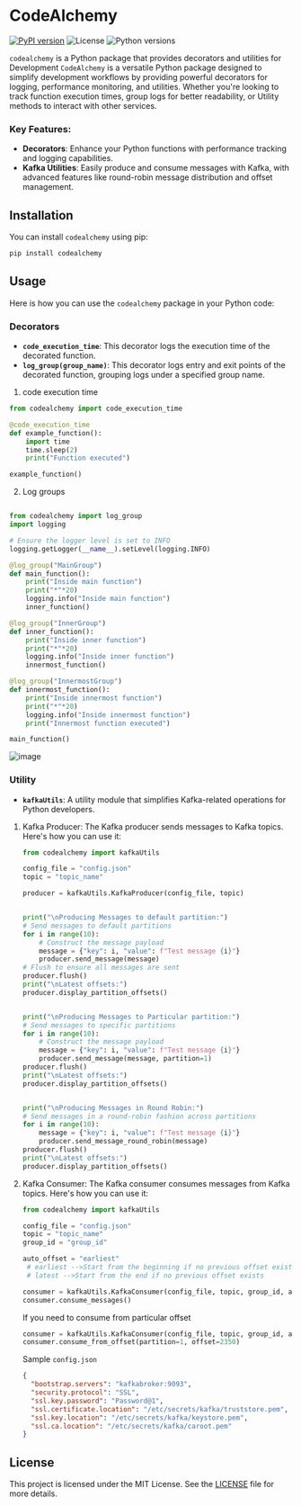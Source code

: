 # CodeAlchemy

[![PyPI version](https://img.shields.io/pypi/v/codealchemy)](https://pypi.org/project/codealchemy/)
![License](https://img.shields.io/pypi/l/codealchemy)
![Python versions](https://img.shields.io/pypi/pyversions/codealchemy)

`codealchemy` is a Python package that provides decorators and utilities for Development
`CodeAlchemy` is a versatile Python package designed to simplify development workflows by providing powerful decorators for logging, performance monitoring, and utilities. Whether you're looking to track function execution times, group logs for better readability, or Utility methods to interact with other services.

### Key Features:

- **Decorators**: Enhance your Python functions with performance tracking and logging capabilities.
- **Kafka Utilities**: Easily produce and consume messages with Kafka, with advanced features like round-robin message distribution and offset management.

## Installation

You can install `codealchemy` using pip:

```sh
pip install codealchemy
```

## Usage

Here is how you can use the `codealchemy` package in your Python code:

### Decorators

- **`code_execution_time`**: This decorator logs the execution time of the decorated function.
- **`log_group(group_name)`**: This decorator logs entry and exit points of the decorated function, grouping logs under a specified group name.

1. code execution time

```python
from codealchemy import code_execution_time

@code_execution_time
def example_function():
    import time
    time.sleep(2)
    print("Function executed")

example_function()
```

2. Log groups

```python

from codealchemy import log_group
import logging

# Ensure the logger level is set to INFO
logging.getLogger(__name__).setLevel(logging.INFO)

@log_group("MainGroup")
def main_function():
    print("Inside main function")
    print("*"*20)
    logging.info("Inside main function")
    inner_function()

@log_group("InnerGroup")
def inner_function():
    print("Inside inner function")
    print("*"*20)
    logging.info("Inside inner function")
    innermost_function()

@log_group("InnermostGroup")
def innermost_function():
    print("Inside innermost function")
    print("*"*20)
    logging.info("Inside innermost function")
    print("Innermost function executed")

main_function()
```

![image](https://github.com/user-attachments/assets/15495373-711d-4b72-9fbb-32acb80c110b)

### Utility

- **`kafkaUtils`**: A utility module that simplifies Kafka-related operations for Python developers.

1. Kafka Producer:
   The Kafka producer sends messages to Kafka topics. Here's how you can use it:

   ```python
   from codealchemy import kafkaUtils

   config_file = "config.json"
   topic = "topic_name"

   producer = kafkaUtils.KafkaProducer(config_file, topic)


   print("\nProducing Messages to default partition:")
   # Send messages to default partitions
   for i in range(10):
       # Construct the message payload
       message = {"key": i, "value": f"Test message {i}"}
       producer.send_message(message)
   # Flush to ensure all messages are sent
   producer.flush()
   print("\nLatest offsets:")
   producer.display_partition_offsets()


   print("\nProducing Messages to Particular partition:")
   # Send messages to specific partitions
   for i in range(10):
       # Construct the message payload
       message = {"key": i, "value": f"Test message {i}"}
       producer.send_message(message, partition=1)
   producer.flush()
   print("\nLatest offsets:")
   producer.display_partition_offsets()


   print("\nProducing Messages in Round Robin:")
   # Send messages in a round-robin fashion across partitions
   for i in range(10):
       message = {"key": i, "value": f"Test message {i}"}
       producer.send_message_round_robin(message)
   producer.flush()
   print("\nLatest offsets:")
   producer.display_partition_offsets()
   ```

2. Kafka Consumer:
   The Kafka consumer consumes messages from Kafka topics. Here's how you can use it:

   ```python
   from codealchemy import kafkaUtils

   config_file = "config.json"
   topic = "topic_name"
   group_id = "group_id"

   auto_offset = "earliest"
    # earliest -->Start from the beginning if no previous offset exists
    # latest -->Start from the end if no previous offset exists

   consumer = kafkaUtils.KafkaConsumer(config_file, topic, group_id, auto_offset)
   consumer.consume_messages()

   ```

   If you need to consume from particular offset

   ```python
   consumer = kafkaUtils.KafkaConsumer(config_file, topic, group_id, auto_offset, offset=10)
   consumer.consume_from_offset(partition=1, offset=2350)
   ```

   Sample `config.json`

   ```json
   {
     "bootstrap.servers": "kafkabroker:9093",
     "security.protocol": "SSL",
     "ssl.key.password": "Password@1",
     "ssl.certificate.location": "/etc/secrets/kafka/truststore.pem",
     "ssl.key.location": "/etc/secrets/kafka/keystore.pem",
     "ssl.ca.location": "/etc/secrets/kafka/caroot.pem"
   }
   ```

## License

This project is licensed under the MIT License. See the [LICENSE](./LICENSE) file for more details.
